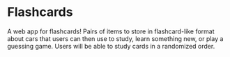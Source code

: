 # Flashcards
A web app for flashcards! Pairs of items to store in flashcard-like format about cars that users can then use to study, learn something new, or play a guessing game. Users will be able to study cards in a randomized order.
